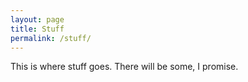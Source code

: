 ```yaml
---
layout: page
title: Stuff
permalink: /stuff/
---
```


This is where stuff goes. There will be some, I promise.
